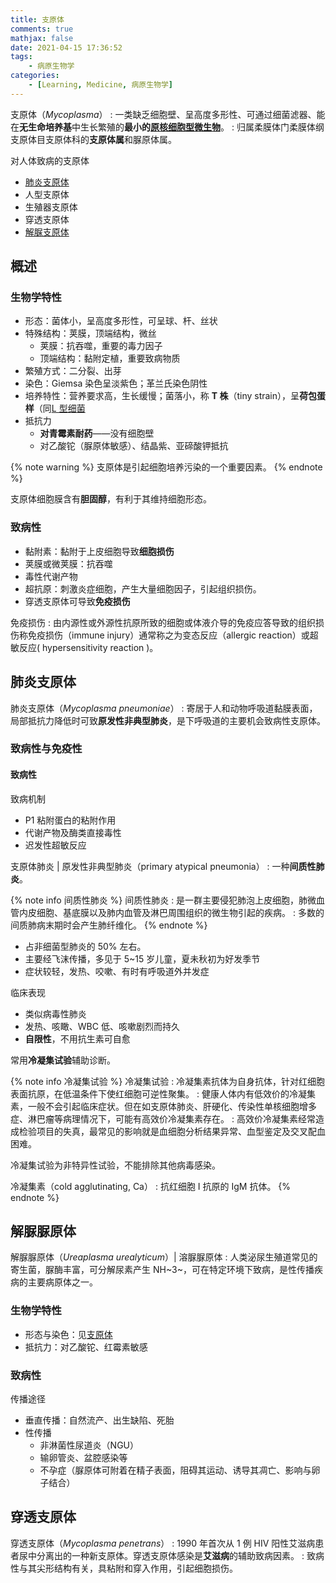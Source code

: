 ```yaml
---
title: 支原体
comments: true
mathjax: false
date: 2021-04-15 17:36:52
tags:
    - 病原生物学
categories:
    - [Learning, Medicine, 病原生物学]
---
```


支原体（*Mycoplasma*）
: 一类缺乏细胞壁、呈高度多形性、可通过细菌滤器、能在**无生命培养基**中生长繁殖的**最小的<a href="{% post_path 病原生物学 %}#微生物">原核细胞型微生物</a>**。
: 归属柔膜体门柔膜体纲支原体目支原体科的**支原体属**和脲原体属。

对人体致病的支原体
- [肺炎支原体](#肺炎支原体)
- 人型支原体
- 生殖器支原体
- 穿透支原体
- [解脲支原体](#解脲支原体)

<!-- more -->

## 概述

### 生物学特性

- 形态：菌体小，呈高度多形性，可呈球、杆、丝状
- 特殊结构：荚膜，顶端结构，微丝
    - 荚膜：抗吞噬，重要的毒力因子
    - 顶端结构：黏附定植，重要致病物质
- 繁殖方式：二分裂、出芽
- 染色：Giemsa 染色呈淡紫色；革兰氏染色阴性
- 培养特性：营养要求高，生长缓慢；菌落小，称 **T 株**（tiny strain），呈**荷包蛋样**（同<a href="{% post_path 细菌 %}#细胞壁">L 型细菌</a>
- 抵抗力
    - **对青霉素耐药**——没有细胞壁
    - 对乙酸铊（脲原体敏感）、结晶紫、亚碲酸钾抵抗

{% note warning %}
支原体是引起细胞培养污染的一个重要因素。
{% endnote %}

支原体细胞膜含有**胆固醇**，有利于其维持细胞形态。

### 致病性

- 黏附素：黏附于上皮细胞导致**细胞损伤**
- 荚膜或微荚膜：抗吞噬
- 毒性代谢产物
- 超抗原：刺激炎症细胞，产生大量细胞因子，引起组织损伤。
- 穿透支原体可导致**免疫损伤**

免疫损伤
: 由内源性或外源性抗原所致的细胞或体液介导的免疫应答导致的组织损伤称免疫损伤（immune injury）通常称之为变态反应（allergic reaction）或超敏反应( hypersensitivity reaction )。

## 肺炎支原体

肺炎支原体（*Mycoplasma pneumoniae*）
: 寄居于人和动物呼吸道黏膜表面，局部抵抗力降低时可致**原发性非典型肺炎**，是下呼吸道的主要机会致病性支原体。

### 致病性与免疫性

#### 致病性

致病机制
- P1 粘附蛋白的粘附作用
- 代谢产物及酶类直接毒性
- 迟发性超敏反应

支原体肺炎 | 原发性非典型肺炎（primary atypical pneumonia）
: 一种**间质性肺炎**。

{% note info 间质性肺炎 %}
间质性肺炎
: 是一群主要侵犯肺泡上皮细胞，肺微血管内皮细胞、基底膜以及肺内血管及淋巴周围组织的微生物引起的疾病。
: 多数的间质肺病末期时会产生肺纤维化。
{% endnote %}

- 占非细菌型肺炎的 50% 左右。
- 主要经飞沫传播，多见于 5~15 岁儿童，夏未秋初为好发季节
- 症状较轻，发热、咬嗽、有时有呼吸道外并发症

临床表现
- 类似病毒性肺炎
- 发热、咳瞰、WBC 低、咳嗽剧烈而持久
- **自限性**，不用抗生素可自愈

常用**冷凝集试验**辅助诊断。

{% note info 冷凝集试验 %}
冷凝集试验
: 冷凝集素抗体为自身抗体，针对红细胞表面抗原，在低温条件下使红细胞可逆性聚集。
: 健康人体内有低效价的冷凝集素，一般不会引起临床症状。但在如支原体肺炎、肝硬化、传染性单核细胞增多症、淋巴瘤等病理情况下，可能有高效价冷凝集素存在。
: 高效价冷凝集素经常造成检验项目的失真，最常见的影响就是血细胞分析结果异常、血型鉴定及交叉配血困难。

冷凝集试验为非特异性试验，不能排除其他病毒感染。

冷凝集素（cold agglutinating, Ca）
: 抗红细胞 I 抗原的 IgM 抗体。
{% endnote %}
## 解脲脲原体

解脲脲原体（*Ureaplasma urealyticum*）| 溶脲脲原体
: 人类泌尿生殖道常见的寄生菌，脲酶丰富，可分解尿素产生 NH~3~，可在特定环境下致病，是性传播疾病的主要病原体之一。

### 生物学特性

- 形态与染色：见[支原体](#概述)
- 抵抗力：对乙酸铊、红霉素敏感

### 致病性

传播途径
- 垂直传播：自然流产、出生缺陷、死胎
- 性传播
    - 非淋菌性尿道炎（NGU）
    - 输卵管炎、盆腔感染等
    - 不孕症（脲原体可附着在精子表面，阻碍其运动、诱导其凋亡、影响与卵子结合）

## 穿透支原体

穿透支原体（*Mycoplasma penetrans*）
: 1990 年首次从 1 例 HIV 阳性艾滋病患者尿中分离出的一种新支原体。穿透支原体感染是**艾滋病**的辅助致病因素。
: 致病性与其尖形结构有关，具粘附和穿入作用，引起细胞损伤。
